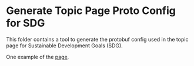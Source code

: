 # Generate Topic Page Proto Config for SDG

This folder contains a tool to generate the protobuf config used in the topic
page for Sustainable Development Goals (SDG).

One example of the [page](https://autopush.datacommons.org/topic/sdg/country/USA).
